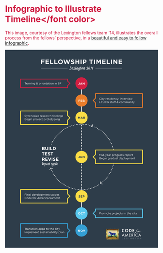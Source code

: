 # <font color="#cf1b41">Infographic to Illustrate Timeline</font color>


This image, courtesy of the Lexington fellows team ‘14, illustrates the overall process from the fellows’ perspective, in a [beautiful and easy to follow infographic](http://teambiglex.tumblr.com/image/83668497015).

![Lexington Fellowship Infographic](/assets/fellowship_timeline.png)
